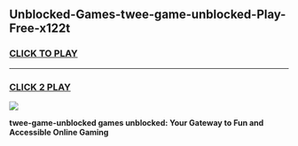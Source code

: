 
## Unblocked-Games-twee-game-unblocked-Play-Free-x122t
<h3>
<a href="https://premium76.site?title=twee-game-unblocked&ref=23A">CLICK TO PLAY</a></h3>
<hr>

<h3>
<a href="https://premium76.site?title=twee-game-unblocked&ref=23A">CLICK 2 PLAY</a>
  
</h3>

<a href="https://premium76.site?title=twee-game-unblocked&ref=23A"><img src="https://clearcache.store/games.png"></a>


**twee-game-unblocked games unblocked: Your Gateway to Fun and Accessible Online Gaming**
